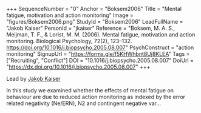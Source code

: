 +++
SequenceNumber = "0"
Anchor = "Boksem2006"
Title = "Mental fatigue, motivation and action monitoring"
Image = "figures/Boksem2006.png"
StudyId = "Boksem2006"
LeadFullName = "Jakob Kaiser"
PersonId = "jkaiser"
Reference = "Boksem, M. A. S., Meijman, T. F., & Lorist, M. M. (2006). Mental fatigue, motivation and action monitoring. Biological Psychology, 72(2), 123–132. https://doi.org/10.1016/j.biopsycho.2005.08.007"
PsychConstruct = "action monitoring"
SignupUrl = "https://forms.gle/f5KHWhbnt8Uj8KLEA"
Tags = ["Recruiting", "Conflict"]
DOI = "10.1016/j.biopsycho.2005.08.007"
DoiUrl = "https://dx.doi.org/10.1016/j.biopsycho.2005.08.007"
+++

Lead by [Jakob Kaiser](/people/#jkaiser)

In this study we examined whether the effects of mental fatigue on behaviour are due to reduced action monitoring as indexed by the error related negativity (Ne/ERN), N2 and contingent negative var...